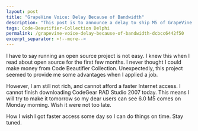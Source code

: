 ```yaml
---
layout: post
title: "GrapeVine Voice: Delay Because of Bandwidth"
description: "This post is to announce a delay to ship M5 of GrapeVine."
tags: Code-Beautifier-Collection Delphi
permalink: /grapevine-voice-delay-because-of-bandwidth-dcbcc6442f50
excerpt_separator: <!--more-->
---
```

I have to say running an open source project is not easy. I knew this when I read about open source for the first few months. I never thought I could make money from Code Beautifier Collection. Unexpectedly, this project seemed to provide me some advantages when I applied a job.

However, I am still not rich, and cannot afford a faster Internet access. I cannot finish downloading CodeGear RAD Studio 2007 today. This means I will try to make it tomorrow so my dear users can see 6.0 M5 comes on Monday morning. Wish it were not too late.

How I wish I got faster access some day so I can do things on time. Stay tuned.
<!--more-->